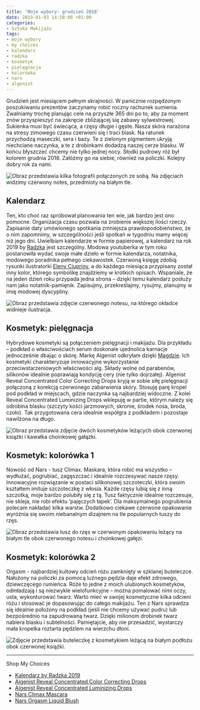 ```yaml
---
title: 'Moje wybory: grudzień 2018'
date: 2019-01-03 14:58:00 +01:00
categories:
- Sztuka Makijażu
tags:
- moje wybory
- my choices
- kalendarz
- radzka
- kosmetyk
- pielęgnacja
- kolorówka
- nars
- algenist
---
```


Grudzień jest miesiącem pełnym skrajności. W panicznie rozpędzonym poszukiwaniu prezentów zaczynamy robić roczny rachunek sumienia. Zwalniamy trochę planując cele na przyszłe 365 dni po to, aby za moment znów przyspieszyć na zakręcie zbliżającej się zabawy sylwestrowej. Sukienka musi być świecąca, a rzęsy długie i gęste. Nasza skóra narażona na stresy zimowego czasu czerwieni się i traci blask. Na ratunek przychodzą maseczki, sera i bazy. Te z zielonym pigmentem ukryją niechciane naczynka, a te z drobinkami dodadzą naszej cerze blasku. W końcu błyszczeć chcemy nie tylko jednej nocy. Słodki pudrowy róż był kolorem grudnia 2018. Załóżmy go na siebie, również na policzki. Kolejny dobry rok za nami.

![Obraz przedstawia kilka fotografii połączonych ze sobą. Na zdjęciach widzimy czerwony notes, przedmioty na białym tle.](https://assets2.ello.co/uploads/asset/attachment/8793642/ello-optimized-0534c464.jpg)

## Kalendarz

Ten, kto choć raz spróbował planowania ten wie, jak bardzo jest ono pomocne. Organizacja czasu pozwala na zrobienie większej ilości rzeczy. Zapisanie daty umówionego spotkania zmniejsza prawdopodobieństwo, że o nim zapomnimy, w szczególności jeśli spotkań w tygodniu mamy więcej niż jego dni. Uwielbiam kalendarze w formie papierowej, a kalendarz na rok 2019 by [Radzka](https://www.youtube.com/watch?v=q0FXJp7iUQk) jest szczególny. Modowa youtuberka w tym roku postanowiła wydać swoje małe dzieło w formie kalendarza, notatnika, modowego poradnika pełnego ciekawostek. Czerwoną księgę zdobią rysunki ilustratorki [Eleny Ciupriny](https://elenaciuprina.com), a do każdego miesiąca przypisany został inny kolor, którego symbolikę znajdziemy w krótkich opisach. Wspaniale, że na jeden dzień roku przypada jedna strona – dzięki temu kalendarz posłuży nam jako notatnik-pamięnik. Zapisujmy, przekreślajmy, rysujmy, planujmy w imię modowej dyscypliny.

![Obraz przedstawia zdjęcie czerwonego notesu, na którego okładce widnieje ilustracja.](https://assets2.ello.co/uploads/asset/attachment/8793638/ello-optimized-4cf010a1.jpg)

## Kosmetyk: pielęgnacja

Hybrydowe kosmetyki są połączeniem pielęgnacji i makijażu. Dla przykładu – podkład o właściwościach serum doskonale ujednolica karnacje jednocześnie dbając o skórę. Markę Algenist odkryłam dzięki [Magdzie](https://www.youtube.com/channel/UChuPB8l5Pa3-WV6Eg7o_RbQ). Ich kosmetyki charakteryzuje innowacyjne wykorzystanie przeciwstarzeniowych właściwości alg. Składy wolne od parabenów, silikonów idealnie poprawiają kondycję cery (nie tylko dojrzałej). Algenist Reveal Concentrated Color Correcting Drops kryją w sobie siłę pielęgnacji połączoną z korekcją czerwonego zabarwienia skóry. Stosuję parę kropel pod podkład w miejscach, gdzie naczynka są najbardziej widoczne. Z kolei Reveal Concentrated Luminizing Drops wklepuję w partie, którym należy się odrobina blasku (szczyty kości jarzmowych, skronie, środek nosa, broda, czoło). Tak przygotowana cera idealnie współgra z podkładem i pozostaje nawilżona na długo.

![Obraz przedstawia zdjęcie dwóch kosmetyków leżących obok czerwonej książki i kawałka choinkowej gałązki.](https://assets2.ello.co/uploads/asset/attachment/8793637/ello-optimized-0d0826d0.jpg)

## Kosmetyk: kolorówka 1

Nowość od Nars - tusz Climax. Maskara, która robić ma wszystko – wydłużać, pogrubiać, zagęszczać i idealnie rozczesywać nasze rzęsy. Innowacyjne rozwiązanie w postaci silikonowej szczoteczki, która swoim kształtem imituje szczoteczkę z włosia. Każde rzęsy lubią się z inną szczotką, moje bardzo polubiły się z tą. Tusz faktycznie idealnie rozczesuje, nie skleja, nie robi efektu ‘pajęczych łapek’. Dla maksymalnego pogrubienia polecam nakładać kilka warstw. Dodatkowo ciekawe czerwone opakowanie wyróżnia się swoim niebanalnym dizajnem na tle popularnych tuszy do rzęs.

![Obraz przedstawia tusz do rzęs w czerwonym opakowaniu leżący na białym tle obok czerwonego notesu i choinkowej gałęzi.](https://assets2.ello.co/uploads/asset/attachment/8793639/ello-optimized-ed02750a.jpg)

## Kosmetyk: kolorówka 2

Orgasm - najbardziej kultowy odcień różu zamknięty w szklanej buteleczce. Nałożony na policzki za pomocą luźnego pędzla daje efekt zdrowego, dziewczęcego rumieńca. Róże to jedne z moich ulubionych kosmetyków, odmładzają i są niezwykle wielofunkcyjne – można pomalować nimi oczy, usta, wykonturować twarz. Warto mieć w swojej kosmetyczne kilka odcieni różu i stosować je dopasowując do całego makijażu. Ten z Nars sprawdza się idealnie położony na podkład (jeśli nie chcemy używać pudru) lub bezpośrednio na zapudrowaną twarz. Dzięki milionom drobinek twarz nabiera blasku i subtelności. Pamiętajcie, aby nie przesadzić, wystarczy mała kropelka roztarta pędzlem na wierzchu dłoni.

![Zdjęcie przedstawia buteleczkę z kosmetykiem leżącą na białym podłożu obok czerwonej książki.](https://assets1.ello.co/uploads/asset/attachment/8793635/ello-optimized-85da8aae.jpg)


----------------

Shop My Choices

* [Kalendarz by Radzka 2019](https://editio.pl/ksiazki/kalendarz-2019-magdalena-kanoniak,ka2019.htm#format/d)
* [Algenist Reveal Concentrated Color Correcting Drops](https://www.lookfantastic.pl/algenist-reveal-concentrated-colour-correcting-drops-15ml-various-shades/11426219.html)
* [Algenist Reveal Concentrated Luminizing Drops](https://www.lookfantastic.pl/algenist-reveal-concentrated-luminizing-drops-15ml-various-shades/11426215.html)
* [Nars Climax Mascara](http://www.sephora.pl/Makijaz/Oczy/Tusze-do-rzes/Climax-Mascara-Maskara-Zwiekszajaca-Objetosc-Rzes/P3425004)
* [Nars Orgasm Liquid Blush](http://www.sephora.pl/Makijaz/Cera/Roze-do-policzkow/Liquid-Blush-Plynny-roz/P2959011)